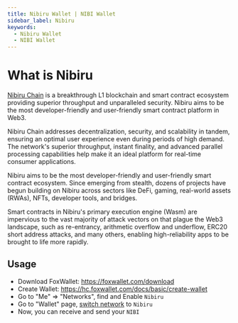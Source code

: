 ```yaml
---
title: Nibiru Wallet | NIBI Wallet
sidebar_label: Nibiru
keywords:
  - Nibiru Wallet
  - NIBI Wallet
---
```


# What is Nibiru
[Nibiru Chain](https://nibiru.fi/) is a breakthrough L1 blockchain and smart contract ecosystem providing superior throughput and unparalleled security. Nibiru aims to be the most developer-friendly and user-friendly smart contract platform in Web3.    

Nibiru Chain addresses decentralization, security, and scalability in tandem, ensuring an optimal user experience even during periods of high demand. The network's superior throughput, instant finality, and advanced parallel processing capabilities help make it an ideal platform for real-time consumer applications.  

Nibiru aims to be the most developer-friendly and user-friendly smart contract ecosystem. Since emerging from stealth, dozens of projects have begun building on Nibiru across sectors like DeFi, gaming, real-world assets (RWAs), NFTs, developer tools, and bridges.  

Smart contracts in Nibiru's primary execution engine (Wasm) are impervious to the vast majority of attack vectors on that plague the Web3 landscape, such as re-entrancy, arithmetic overflow and underflow, ERC20 short address attacks, and many others, enabling high-reliability apps to be brought to life more rapidly.


## Usage
* Download FoxWallet: https://foxwallet.com/download
* Create Wallet: https://hc.foxwallet.com/docs/basic/create-wallet
* Go to "Me" => "Networks", find and Enable `Nibiru` 
* Go to "Wallet" page, [switch network](https://hc.foxwallet.com/docs/basic/manage-funds#switch-networks) to `Nibiru`
* Now, you can receive and send your `NIBI`
